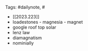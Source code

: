 
Tags: #dailynote, #
- [[2023.223]]
- loadestones - magnesia - magnet
- google roof top solar
- lenz law
- diamagnatism
- nominially